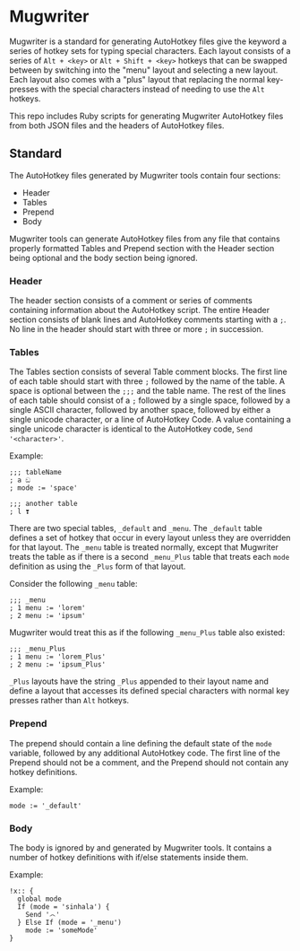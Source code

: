 # Mugwriter

Mugwriter is a standard for generating AutoHotkey files give the keyword a series of hotkey sets for typing special characters. Each layout consists of a series of `Alt + <key>` or `Alt + Shift + <key>` hotkeys that can be swapped between by switching into the "menu" layout and selecting a new layout. Each layout also comes with a "plus" layout that replacing the normal key-presses with the special characters instead of needing to use the `Alt` hotkeys.

This repo includes Ruby scripts for generating Mugwriter AutoHotkey files from both JSON files and the headers of AutoHotkey files.

## Standard

The AutoHotkey files generated by Mugwriter tools contain four sections:
* Header
* Tables
* Prepend
* Body

Mugwriter tools can generate AutoHotkey files from any file that contains properly formatted Tables and Prepend section with the Header section being optional and the body section being ignored.

### Header

The header section consists of a comment or series of comments containing information about the AutoHotkey script. The entire Header section consists of blank lines and AutoHotkey comments starting with a `;`. No line in the header should start with three or more `;` in succession.

### Tables

The Tables section consists of several Table comment blocks. The first line of each table should start with three `;` followed by the name of the table. A space is optional between the `;;;` and the table name. The rest of the lines of each table should consist of a `;` followed by a single space, followed by a single ASCII character, followed by another space, followed by either a single unicode character, or a line of AutoHotkey Code. A value containing a single unicode character is identical to the AutoHotkey code, `Send '<character>'`.

Example:
```ahk
;;; tableName
; a ඞ
; mode := 'space'

;;; another table
; l ❣
```

There are two special tables, `_default` and `_menu`. The `_default` table defines a set of hotkey that occur in every layout unless they are overridden for that layout. The `_menu` table is treated normally, except that Mugwriter treats the table as if there is a second `_menu_Plus` table that treats each `mode` definition as using the `_Plus` form of that layout.

Consider the following `_menu` table:
```ahk
;;; _menu
; 1 menu := 'lorem'
; 2 menu := 'ipsum'
```

Mugwriter would treat this as if the following `_menu_Plus` table also existed:
```ahk
;;; _menu_Plus
; 1 menu := 'lorem_Plus'
; 2 menu := 'ipsum_Plus'
```

`_Plus` layouts have the string `_Plus` appended to their layout name and define a layout that accesses its defined special characters with normal key presses rather than `Alt` hotkeys.

### Prepend

The prepend should contain a line defining the default state of the `mode` variable, followed by any additional AutoHotkey code. The first line of the Prepend should not be a comment, and the Prepend should not contain any hotkey definitions.

Example:
```ahk
mode := '_default'
```

### Body

The body is ignored by and generated by Mugwriter tools. It contains a number of hotkey definitions with if/else statements inside them.

Example:
```ahk
!x:: {
  global mode
  If (mode = 'sinhala') {
    Send '෴'
  } Else If (mode = '_menu')
    mode := 'someMode'
}
```
